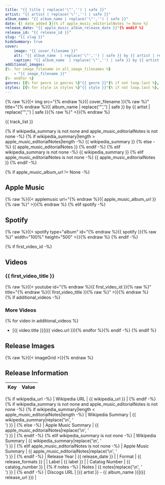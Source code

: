 ```yaml
---
title: "{{ title | replace('\"','') | safe }}"
artist: "{{ artist | replace('\"','') | safe }}"
album_name: "{{ album_name | replace('\"','') | safe }}"
date: {{ date_added }}{% if apple_music_editorialNotes != None %}
release_date: "{{ apple_music_album_release_date }}"{% endif %}
release_id: "{{ release_id }}"
slug: "{{ slug }}"
hideSummary: true
cover:
    image: "{{ cover_filename }}"
    alt: "{{ album_name  | replace('\"','') | safe }} by {{ artist | replace('\"','') | safe  }}"
    caption: "{{ album_name  | replace('\"','') | safe }} by {{ artist  | replace('\"','') | safe }}"
additional_images:
{%- for image_filename in all_image_filenames %}
    - "{{ image_filename }}"
{%- endfor %}
genres: [{% for genre in genres %}"{{ genre }}"{% if not loop.last %}, {% endif %}{% endfor %}]
styles: [{% for style in styles %}"{{ style }}"{% if not loop.last %}, {% endif %}{% endfor %}]
---
```


{% raw %}{{< img src="{% endraw %}{{ cover_filename }}{% raw %}" title="{% endraw %}{{ album_name  | replace('\"','') | safe }} by {{ artist | replace('\"','') | safe  }}{% raw %}" >}}{% endraw %}

<!-- section break -->

{{ track_list }}

<!-- section break -->

{% if wikipedia_summary is not none and apple_music_editorialNotes is not none -%}
    {% if wikipedia_summary|length > apple_music_editorialNotes|length -%}
        {{ wikipedia_summary }}
    {% else -%}
        {{ apple_music_editorialNotes }}
    {% endif -%}
{% elif wikipedia_summary is not none -%}
    {{ wikipedia_summary }}
{% elif apple_music_editorialNotes is not none -%}
    {{ apple_music_editorialNotes }}
{% endif -%}

{% if apple_music_album_url != None -%}
## Apple Music
{% raw %}{{< applemusic url="{% endraw %}{{ apple_music_album_url }}{% raw %}" >}}{% endraw %}
{% elif spotify -%}
## Spotify
{% raw %}{{< spotify type="album" id="{% endraw %}{{ spotify }}{% raw %}" width="100%" height="500" >}}{% endraw %}
{% endif -%}

{% if first_video_id -%}
## Videos
### {{ first_video_title }}
{% raw %}{{< youtube id="{% endraw %}{{ first_video_id }}{% raw %}" title="{% endraw %}{{ first_video_title }}{% raw %}" >}}{% endraw %}<br>
{% if additional_videos -%}
### More Videos
{% for video in additional_videos %}
- [{{ video.title }}]({{ video.url }}){% endfor %}{% endif -%}
{% endif %}

## Release Images
{% raw %}{{< imageGrid >}}{% endraw %}

## Release Information
|  Key           | Value                                                |
| ---------------| ---------------------------------------------------- |
{% if wikipedia_url -%}
| Wikipedia URL | {{ wikipedia_url }} |
{% endif -%}
{% if wikipedia_summary is not none and apple_music_editorialNotes is not none -%}
    {% if wikipedia_summary|length < apple_music_editorialNotes|length -%}
    | Wikipedia Summary | {{ wikipedia_summary|replace('\n', '<br>') }} |
    {% else -%}
    | Apple Music Summary | {{ apple_music_editorialNotes|replace('\n', '<br>') }} |
    {% endif -%}
{% elif wikipedia_summary is not none -%}
    | Wikipedia Summary | {{ wikipedia_summary|replace('\n', '<br>') }} |
{% elif apple_music_editorialNotes is not none -%}
    | Apple Music Summary | {{ apple_music_editorialNotes|replace('\n', '<br>') }} |
{% endif -%}
| Release Year   | {{ release_date }}                                   |
| Format         | {{ release_formats }} |
| Label          | {{ label }} |
| Catalog Number | {{ catalog_number }} |
{% if notes -%}
| Notes | {{ notes|replace('\n', '<br>') }} |
{% endif -%}
| Discogs URL    | [{{ artist }} - {{ album_name }}]({{ release_url }}) |
